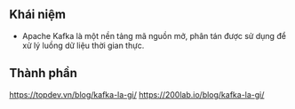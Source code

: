 ## Khái niệm

- Apache Kafka là một nền tảng mã nguồn mở, phân tán được sử dụng để xử lý luồng dữ liệu thời gian thực.

## Thành phần

https://topdev.vn/blog/kafka-la-gi/
https://200lab.io/blog/kafka-la-gi/
